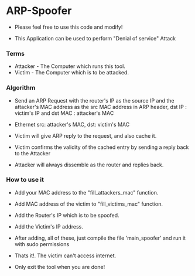 ARP-Spoofer
===========

* Please feel free to use this code and modify!

* This Application can be used to perform "Denial of service" Attack

### Terms

* Attacker - The Computer which runs this tool.
* Victim - The Computer which is to be attacked.

### Algorithm

* Send an ARP Request with the router's IP as the source IP and the attacker's MAC address as the src MAC address in ARP header, 
   dst IP : victim's IP and dst MAC : attacker's MAC

* Ethernet src: attacker's MAC, dst: victim's MAC
						
* Victim will give ARP reply to the request, and also cache it.
									
* Victim confirms the validity of the cached entry by sending a reply back to the Attacker

* Attacker will always dissemble as the router and replies back.

### How to use it

* Add your MAC address to the "fill\_attackers\_mac" function.

* Add MAC address of the victim to "fill\_victims\_mac" function.

* Add the Router's IP which is to be spoofed.

* Add the Victim's IP address.

* After adding, all of these, just compile the file 'main\_spoofer' and run it with sudo permissions

* Thats it!. The victim can't access internet.

* Only exit the tool when you are done!
